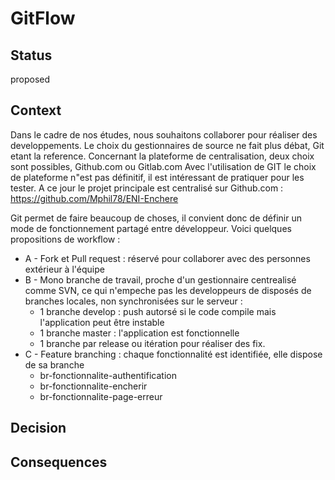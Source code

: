 # GitFlow

## Status

proposed

## Context

Dans le cadre de nos études, nous souhaitons collaborer pour réaliser des developpements.
Le choix du gestionnaires de source ne fait plus débat, Git etant la reference.
Concernant la plateforme de centralisation, deux choix sont possibles, Github.com ou Gitlab.com
Avec l'utilisation de GIT le choix de plateforme n"est pas définitif, il est intéressant de pratiquer pour les tester.
A ce jour le projet principale est centralisé sur Github.com : https://github.com/Mphil78/ENI-Enchere

Git permet de faire beaucoup de choses, il convient donc de définir un mode de fonctionnement partagé entre développeur.
Voici quelques propositions de workflow : 
- A - Fork et Pull request : réservé pour collaborer avec des personnes extérieur à l'équipe
- B - Mono branche de travail, proche d'un gestionnaire centrealisé comme SVN,
 ce qui n'empeche pas les developpeurs de disposés de branches locales, non synchronisées sur le serveur :
   - 1 branche develop : push autorsé si le code compile mais l'application peut être instable
   - 1 branche master : l'application est fonctionnelle
   - 1 branche par release ou itération pour réaliser des fix.
- C - Feature branching : chaque fonctionnalité est identifiée, elle dispose de sa branche
  - br-fonctionnalite-authentification
  - br-fonctionnalite-encherir
  - br-fonctionnalite-page-erreur
           

## Decision

## Consequences
